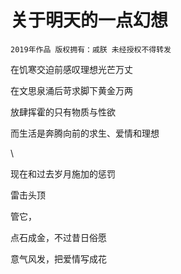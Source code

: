 # 关于明天的一点幻想

    2019年作品 版权拥有：戚朕 未经授权不得转发

在饥寒交迫前感叹理想光芒万丈

在文思泉涌后苛求脚下黄金万两

放肆挥霍的只有物质与性欲

而生活是奔腾向前的求生、爱情和理想

\

现在和过去岁月施加的惩罚

雷击头顶

管它，
    
点石成金，不过昔日俗愿

意气风发，把爱情写成花
